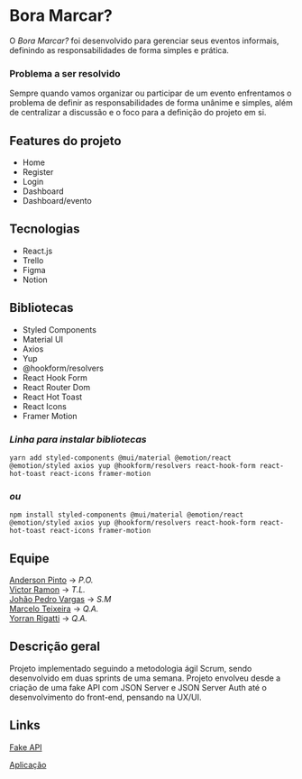# Bora Marcar?

O _Bora Marcar?_ foi desenvolvido para gerenciar seus eventos informais, definindo as responsabilidades de forma simples e prática.

### Problema a ser resolvido

Sempre quando vamos organizar ou participar de um evento enfrentamos o problema de definir as responsabilidades de forma unânime e simples, além de centralizar a discussão e o foco para a definição do projeto em si.

## Features do projeto

- Home
- Register
- Login
- Dashboard
- Dashboard/evento

## Tecnologias

- React.js
- Trello
- Figma
- Notion

## Bibliotecas

- Styled Components
- Material UI
- Axios
- Yup
- @hookform/resolvers
- React Hook Form
- React Router Dom
- React Hot Toast
- React Icons
- Framer Motion

### _Linha para instalar bibliotecas_

`yarn add styled-components @mui/material @emotion/react @emotion/styled axios yup @hookform/resolvers react-hook-form react-hot-toast react-icons framer-motion`

### <em>ou</em>

`npm install styled-components @mui/material @emotion/react @emotion/styled axios yup @hookform/resolvers react-hook-form react-hot-toast react-icons framer-motion`

## Equipe

[Anderson Pinto](https://github.com/andersonstpinto) -> _*P.O.*_ <br />
[Victor Ramon](https://github.com/2victor2) -> _*T.L.*_ <br />
[Johão Pedro Vargas](https://github.com/masterjayjay07) -> _*S.M*_ <br />
[Marcelo Teixeira](https://github.com/mtmodesti) -> _*Q.A.*_ <br />
[Yorran Rigatti](https://github.com/yorranrigatti) -> _*Q.A.*_ <br />

## Descrição geral

Projeto implementado seguindo a metodologia ágil Scrum, sendo desenvolvido em duas sprints de uma semana. Projeto envolveu desde a criação de uma fake API com JSON Server e JSON Server Auth até o desenvolvimento do front-end, pensando na UX/UI.

## Links

[Fake API]()

[Aplicação]()
